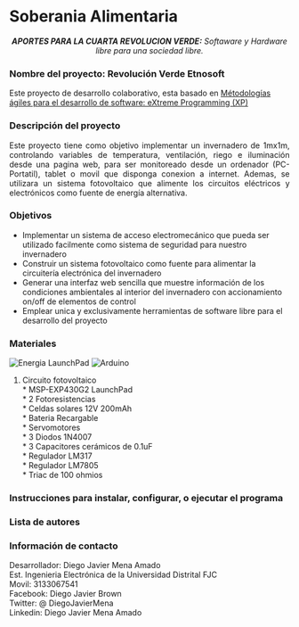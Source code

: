 # Soberania Alimentaria

<p align="center"><em><strong>APORTES PARA LA CUARTA REVOLUCION VERDE:</strong> Softaware y Hardware libre para una sociedad libre.</em></p>

### Nombre del proyecto: Revolución Verde Etnosoft ###

Este proyecto de desarrollo colaborativo, esta basado en [Métodologías ágiles para el desarrollo de software: eXtreme Programming (XP)](http://www.cyta.com.ar/ta0502/v5n2a1.htm)

### Descripción del proyecto ###

<p align="justify"> Este proyecto tiene como objetivo implementar un invernadero de 1mx1m, controlando variables de temperatura, ventilación, riego e iluminación desde una pagina web, para ser monitoreado desde un ordenador (PC-Portatil), tablet o movil que disponga conexion a internet.
Ademas, se utilizara un sistema fotovoltaico que alimente los circuitos eléctricos y electrónicos como fuente de energía alternativa.</p>

### Objetivos ###

* Implementar un sistema de acceso electromecánico que pueda ser utilizado facilmente como sistema de seguridad para nuestro invernadero
* Construir un sistema fotovoltaico como fuente para alimentar la circuitería electrónica del invernadero
* Generar una interfaz web sencilla que muestre información de los condiciones ambientales al interior del invernadero con accionamiento on/off de elementos de control
* Emplear unica y exclusivamente herramientas de software libre para el desarrollo del proyecto

### Materiales ###
![Energia LaunchPad](http://energia.nu/img/LaunchPadMSP430G2452-v1.5.jpg "MSP-EXP430G2 LaunchPad")
![Arduino](http://arduino-info.wikispaces.com/file/view/Mega2560_R3_Label-small-v2%20(2).png/471429496/800x526/Mega2560_R3_Label-small-v2%20(2).png "Arduino Mega")

1. Circuito fotovoltaico  
        * MSP-EXP430G2 LaunchPad  
        * 2 Fotoresistencias  
        * Celdas solares 12V 200mAh  
        * Bateria Recargable  
        * Servomotores  
        * 3 Diodos 1N4007  
        * 3 Capacitores cerámicos de 0.1uF  
        * Regulador LM317  
        * Regulador LM7805  
        * Triac de 100 ohmios  

### Instrucciones para instalar, configurar, o ejecutar el programa ###


### Lista de autores ###



### Información de contacto ###

Desarrollador: Diego Javier Mena Amado  
Est. Ingenieria Electrónica de la Universidad Distrital FJC  
Movil: 3133067541  
Facebook: Diego Javier Brown   
Twitter: @ DiegoJavierMena  
Linkedin: Diego Javier Mena Amado  
